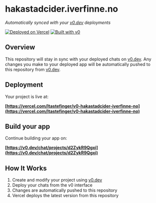 # hakastadcider.iverfinne.no

*Automatically synced with your [v0.dev](https://v0.dev) deployments*

[![Deployed on Vercel](https://img.shields.io/badge/Deployed%20on-Vercel-black?style=for-the-badge&logo=vercel)](https://vercel.com/ltastefinger/v0-hakastadcider-iverfinne-no)
[![Built with v0](https://img.shields.io/badge/Built%20with-v0.dev-black?style=for-the-badge)](https://v0.dev/chat/projects/d2ZykR9Qgxi)

## Overview

This repository will stay in sync with your deployed chats on [v0.dev](https://v0.dev).
Any changes you make to your deployed app will be automatically pushed to this repository from [v0.dev](https://v0.dev).

## Deployment

Your project is live at:

**[https://vercel.com/ltastefinger/v0-hakastadcider-iverfinne-no](https://vercel.com/ltastefinger/v0-hakastadcider-iverfinne-no)**

## Build your app

Continue building your app on:

**[https://v0.dev/chat/projects/d2ZykR9Qgxi](https://v0.dev/chat/projects/d2ZykR9Qgxi)**

## How It Works

1. Create and modify your project using [v0.dev](https://v0.dev)
2. Deploy your chats from the v0 interface
3. Changes are automatically pushed to this repository
4. Vercel deploys the latest version from this repository